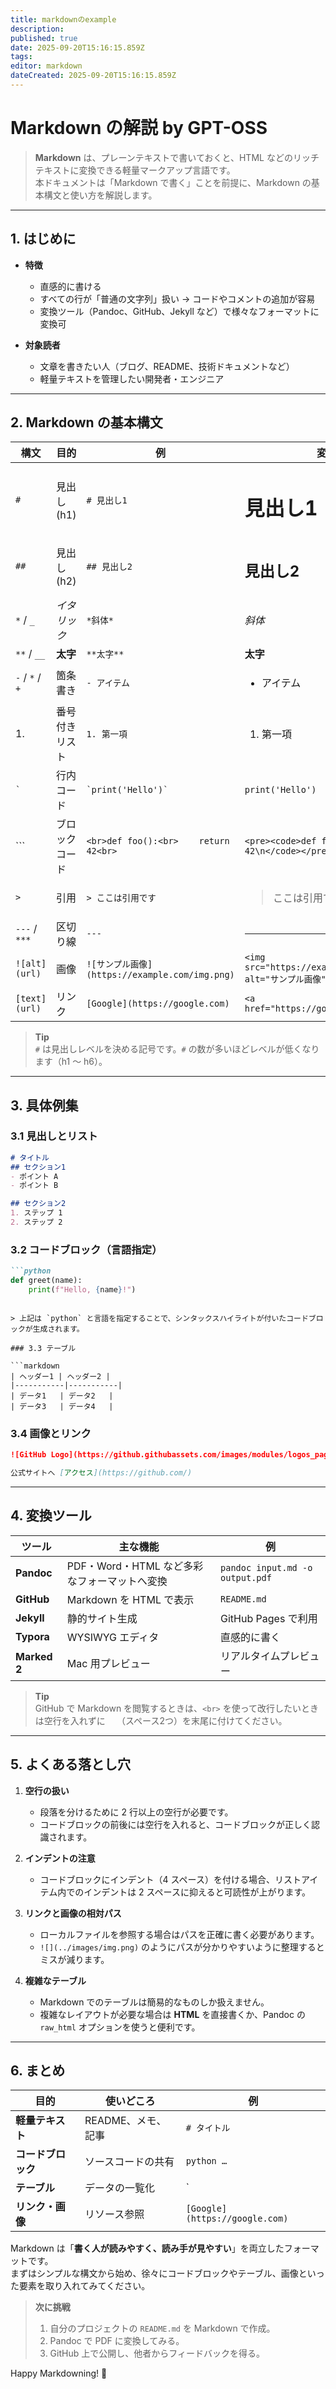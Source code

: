 ```yaml
---
title: markdownのexample
description: 
published: true
date: 2025-09-20T15:16:15.859Z
tags: 
editor: markdown
dateCreated: 2025-09-20T15:16:15.859Z
---
```



# Markdown の解説 by GPT-OSS

> **Markdown** は、プレーンテキストで書いておくと、HTML などのリッチテキストに変換できる軽量マークアップ言語です。  
> 本ドキュメントは「Markdown で書く」ことを前提に、Markdown の基本構文と使い方を解説します。

---

## 1. はじめに

- **特徴**  
  - 直感的に書ける
  - すべての行が「普通の文字列」扱い → コードやコメントの追加が容易
  - 変換ツール（Pandoc、GitHub、Jekyll など）で様々なフォーマットに変換可

- **対象読者**  
  - 文章を書きたい人（ブログ、README、技術ドキュメントなど）
  - 軽量テキストを管理したい開発者・エンジニア

---

## 2. Markdown の基本構文

| 構文 | 目的 | 例 | 変換結果 |
|------|------|----|----------|
| `#` | 見出し (h1) | `# 見出し1` | <h1>見出し1</h1> |
| `##` | 見出し (h2) | `## 見出し2` | <h2>見出し2</h2> |
| `*` / `_` | *イタリック* | `*斜体*` | <em>斜体</em> |
| `**` / `__` | **太字** | `**太字**` | <strong>太字</strong> |
| `-` / `*` / `+` | 箇条書き | `- アイテム` | <ul><li>アイテム</li></ul> |
| 1. | 番号付きリスト | `1. 第一項` | <ol><li>第一項</li></ol> |
| `` ` `` | 行内コード | `` `print('Hello')` `` | <code>print('Hello')</code> |
| ``` | ブロックコード | ```<br>def foo():<br>    return 42<br>``` | `<pre><code>def foo():\n    return 42\n</code></pre>` |
| `> ` | 引用 | `> ここは引用です` | <blockquote>ここは引用です</blockquote> |
| `---` / `***` | 区切り線 | `---` | <hr> |
| `![alt](url)` | 画像 | `![サンプル画像](https://example.com/img.png)` | `<img src="https://example.com/img.png" alt="サンプル画像">` |
| `[text](url)` | リンク | `[Google](https://google.com)` | `<a href="https://google.com">Google</a>` |

> **Tip**  
> `#` は見出しレベルを決める記号です。`#` の数が多いほどレベルが低くなります（h1 〜 h6）。

---

## 3. 具体例集

### 3.1 見出しとリスト

```markdown
# タイトル
## セクション1
- ポイント A
- ポイント B

## セクション2
1. ステップ 1
2. ステップ 2
```

### 3.2 コードブロック（言語指定）

```markdown
```python
def greet(name):
    print(f"Hello, {name}!")
```
```

> 上記は `python` と言語を指定することで、シンタックスハイライトが付いたコードブロックが生成されます。

### 3.3 テーブル

```markdown
| ヘッダー1 | ヘッダー2 |
|-----------|-----------|
| データ1   | データ2   |
| データ3   | データ4   |
```

### 3.4 画像とリンク

```markdown
![GitHub Logo](https://github.githubassets.com/images/modules/logos_page/GitHub-Mark.png)

公式サイトへ [アクセス](https://github.com/)
```

---

## 4. 変換ツール

| ツール | 主な機能 | 例 |
|--------|----------|----|
| **Pandoc** | PDF・Word・HTML など多彩なフォーマットへ変換 | `pandoc input.md -o output.pdf` |
| **GitHub** | Markdown を HTML で表示 | `README.md` |
| **Jekyll** | 静的サイト生成 | GitHub Pages で利用 |
| **Typora** | WYSIWYG エディタ | 直感的に書く |
| **Marked 2** | Mac 用プレビュー | リアルタイムプレビュー |

> **Tip**  
> GitHub で Markdown を閲覧するときは、`<br>` を使って改行したいときは空行を入れずに `  `（スペース2つ）を末尾に付けてください。

---

## 5. よくある落とし穴

1. **空行の扱い**  
   - 段落を分けるために 2 行以上の空行が必要です。  
   - コードブロックの前後には空行を入れると、コードブロックが正しく認識されます。

2. **インデントの注意**  
   - コードブロックにインデント（4 スペース）を付ける場合、リストアイテム内でのインデントは 2 スペースに抑えると可読性が上がります。

3. **リンクと画像の相対パス**  
   - ローカルファイルを参照する場合はパスを正確に書く必要があります。  
   - `![](../images/img.png)` のようにパスが分かりやすいように整理するとミスが減ります。

4. **複雑なテーブル**  
   - Markdown でのテーブルは簡易的なものしか扱えません。  
   - 複雑なレイアウトが必要な場合は **HTML** を直接書くか、Pandoc の `raw_html` オプションを使うと便利です。

---

## 6. まとめ

| 目的 | 使いどころ | 例 |
|------|------------|----|
| **軽量テキスト** | README、メモ、記事 | `# タイトル` |
| **コードブロック** | ソースコードの共有 | ```python … ``` |
| **テーブル** | データの一覧化 | `| A | B |` |
| **リンク・画像** | リソース参照 | `[Google](https://google.com)` |

Markdown は「**書く人が読みやすく、読み手が見やすい**」を両立したフォーマットです。  
まずはシンプルな構文から始め、徐々にコードブロックやテーブル、画像といった要素を取り入れてみてください。

> **次に挑戦**  
> 1. 自分のプロジェクトの `README.md` を Markdown で作成。  
> 2. Pandoc で PDF に変換してみる。  
> 3. GitHub 上で公開し、他者からフィードバックを得る。

Happy Markdowning! 🚀